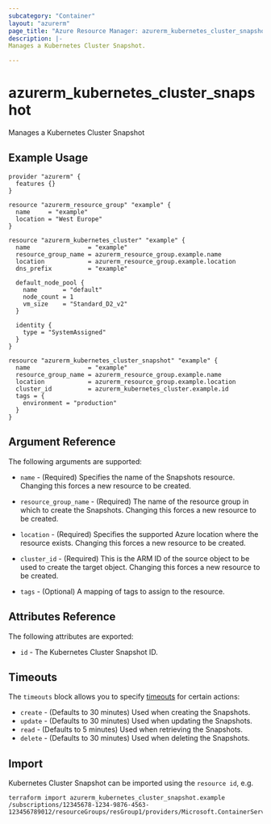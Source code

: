 ```yaml
---
subcategory: "Container"
layout: "azurerm"
page_title: "Azure Resource Manager: azurerm_kubernetes_cluster_snapshot"
description: |-
Manages a Kubernetes Cluster Snapshot.

---
```


# azurerm_kubernetes_cluster_snapshot

Manages a Kubernetes Cluster Snapshot

## Example Usage

```hcl
provider "azurerm" {
  features {}
}

resource "azurerm_resource_group" "example" {
  name     = "example"
  location = "West Europe"
}

resource "azurerm_kubernetes_cluster" "example" {
  name                = "example"
  resource_group_name = azurerm_resource_group.example.name
  location            = azurerm_resource_group.example.location
  dns_prefix          = "example"

  default_node_pool {
    name       = "default"
    node_count = 1
    vm_size    = "Standard_D2_v2"
  }

  identity {
    type = "SystemAssigned"
  }
}

resource "azurerm_kubernetes_cluster_snapshot" "example" {
  name                = "example"
  resource_group_name = azurerm_resource_group.example.name
  location            = azurerm_resource_group.example.location
  cluster_id          = azurerm_kubernetes_cluster.example.id
  tags = {
    environment = "production"
  }
}
```

## Argument Reference

The following arguments are supported:

* `name` - (Required) Specifies the name of the Snapshots resource. Changing this forces a new resource to be created.

* `resource_group_name` - (Required) The name of the resource group in which to create the Snapshots. Changing this forces a new resource to be created.

* `location` - (Required) Specifies the supported Azure location where the resource exists. Changing this forces a new resource to be created.

* `cluster_id` - (Required) This is the ARM ID of the source object to be used to create the target object. Changing this forces a new resource to be created.

* `tags` - (Optional) A mapping of tags to assign to the resource.

## Attributes Reference

The following attributes are exported:

* `id` - The Kubernetes Cluster Snapshot ID.

## Timeouts

The `timeouts` block allows you to specify [timeouts](https://www.terraform.io/docs/configuration/resources.html#timeouts) for certain actions:

* `create` - (Defaults to 30 minutes) Used when creating the Snapshots.
* `update` - (Defaults to 30 minutes) Used when updating the Snapshots.
* `read` - (Defaults to 5 minutes) Used when retrieving the Snapshots.
* `delete` - (Defaults to 30 minutes) Used when deleting the Snapshots.

## Import

Kubernetes Cluster Snapshot can be imported using the `resource id`, e.g.

```shell
terraform import azurerm_kubernetes_cluster_snapshot.example /subscriptions/12345678-1234-9876-4563-123456789012/resourceGroups/resGroup1/providers/Microsoft.ContainerService/managedclustersnapshots/managedclustersnapshot1
```
